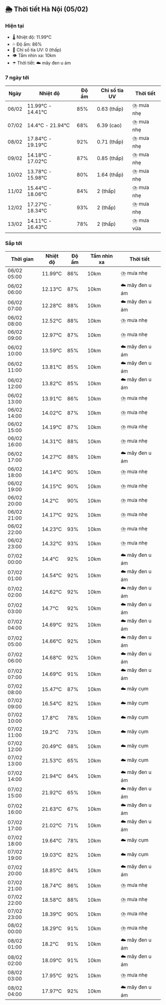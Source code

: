 ## 🌦️ Thời tiết Hà Nội (05/02)

### Hiện tại

- 🌡️ Nhiệt độ: 11.99℃
- 💦 Độ ẩm: 86%
- 🌟 Chỉ số tia UV: 0 (thấp)
- 👁️ Tầm nhìn xa: 10km
- ☂️ Thời tiết: ☁️ mây đen u ám

### 7 ngày tới

| Ngày | Nhiệt độ | Độ ẩm | Chỉ số tia UV | Thời tiết |
| --- | --- | --- | --- | --- |
| 06/02 | 11.99℃ - 14.41℃ | 85% | 0.63 (thấp) | ⛈️ mưa nhẹ |
| 07/02 | 14.4℃ - 21.94℃ | 68% | 6.39 (cao) | ⛈️ mưa nhẹ |
| 08/02 | 17.84℃ - 19.19℃ | 92% | 0.71 (thấp) | ⛈️ mưa nhẹ |
| 09/02 | 14.18℃ - 17.02℃ | 87% | 0.85 (thấp) | ⛈️ mưa nhẹ |
| 10/02 | 13.78℃ - 15.98℃ | 80% | 1.64 (thấp) | ⛈️ mưa nhẹ |
| 11/02 | 15.44℃ - 18.06℃ | 84% | 2 (thấp) | ⛈️ mưa nhẹ |
| 12/02 | 17.27℃ - 18.34℃ | 93% | 2 (thấp) | ⛈️ mưa nhẹ |
| 13/02 | 14.11℃ - 16.43℃ | 78% | 2 (thấp) | ⛈️ mưa vừa |

### Sắp tới

| Thời gian | Nhiệt độ | Độ ẩm | Tầm nhìn xa | Thời tiết |
| --- | --- | --- | --- | --- |
| 06/02 05:00 | 11.99℃ | 86% | 10km | ⛈️ mưa nhẹ |
| 06/02 06:00 | 12.13℃ | 87% | 10km | ☁️ mây đen u ám |
| 06/02 07:00 | 12.28℃ | 88% | 10km | ☁️ mây đen u ám |
| 06/02 08:00 | 12.52℃ | 88% | 10km | ⛈️ mưa nhẹ |
| 06/02 09:00 | 12.97℃ | 87% | 10km | ⛈️ mưa nhẹ |
| 06/02 10:00 | 13.59℃ | 85% | 10km | ☁️ mây đen u ám |
| 06/02 11:00 | 13.81℃ | 85% | 10km | ☁️ mây đen u ám |
| 06/02 12:00 | 13.82℃ | 85% | 10km | ☁️ mây đen u ám |
| 06/02 13:00 | 13.91℃ | 86% | 10km | ⛈️ mưa nhẹ |
| 06/02 14:00 | 14.02℃ | 87% | 10km | ⛈️ mưa nhẹ |
| 06/02 15:00 | 14.19℃ | 87% | 10km | ⛈️ mưa nhẹ |
| 06/02 16:00 | 14.31℃ | 88% | 10km | ⛈️ mưa nhẹ |
| 06/02 17:00 | 14.27℃ | 88% | 10km | ☁️ mây đen u ám |
| 06/02 18:00 | 14.14℃ | 90% | 10km | ⛈️ mưa nhẹ |
| 06/02 19:00 | 14.15℃ | 90% | 10km | ⛈️ mưa nhẹ |
| 06/02 20:00 | 14.2℃ | 90% | 10km | ⛈️ mưa nhẹ |
| 06/02 21:00 | 14.17℃ | 92% | 10km | ⛈️ mưa nhẹ |
| 06/02 22:00 | 14.23℃ | 93% | 10km | ⛈️ mưa nhẹ |
| 06/02 23:00 | 14.32℃ | 93% | 10km | ⛈️ mưa nhẹ |
| 07/02 00:00 | 14.4℃ | 92% | 10km | ☁️ mây đen u ám |
| 07/02 01:00 | 14.54℃ | 92% | 10km | ☁️ mây đen u ám |
| 07/02 02:00 | 14.62℃ | 92% | 10km | ☁️ mây đen u ám |
| 07/02 03:00 | 14.7℃ | 92% | 10km | ☁️ mây đen u ám |
| 07/02 04:00 | 14.69℃ | 92% | 10km | ☁️ mây đen u ám |
| 07/02 05:00 | 14.66℃ | 92% | 10km | ☁️ mây đen u ám |
| 07/02 06:00 | 14.68℃ | 92% | 10km | ☁️ mây đen u ám |
| 07/02 07:00 | 14.69℃ | 91% | 10km | ☁️ mây đen u ám |
| 07/02 08:00 | 15.47℃ | 87% | 10km | ☁️ mây cụm |
| 07/02 09:00 | 16.54℃ | 82% | 10km | ☁️ mây cụm |
| 07/02 10:00 | 17.8℃ | 78% | 10km | ☁️ mây cụm |
| 07/02 11:00 | 19.2℃ | 73% | 10km | ☁️ mây cụm |
| 07/02 12:00 | 20.49℃ | 68% | 10km | ☁️ mây cụm |
| 07/02 13:00 | 21.53℃ | 65% | 10km | ☁️ mây cụm |
| 07/02 14:00 | 21.94℃ | 64% | 10km | ☁️ mây đen u ám |
| 07/02 15:00 | 21.92℃ | 65% | 10km | ☁️ mây đen u ám |
| 07/02 16:00 | 21.63℃ | 67% | 10km | ☁️ mây đen u ám |
| 07/02 17:00 | 21.02℃ | 71% | 10km | ☁️ mây đen u ám |
| 07/02 18:00 | 19.64℃ | 78% | 10km | ☁️ mây cụm |
| 07/02 19:00 | 19.03℃ | 82% | 10km | ☁️ mây cụm |
| 07/02 20:00 | 18.85℃ | 84% | 10km | ☁️ mây đen u ám |
| 07/02 21:00 | 18.74℃ | 86% | 10km | ⛈️ mưa nhẹ |
| 07/02 22:00 | 18.58℃ | 88% | 10km | ⛈️ mưa nhẹ |
| 07/02 23:00 | 18.39℃ | 90% | 10km | ⛈️ mưa nhẹ |
| 08/02 00:00 | 18.29℃ | 91% | 10km | ⛈️ mưa nhẹ |
| 08/02 01:00 | 18.2℃ | 91% | 10km | ☁️ mây đen u ám |
| 08/02 02:00 | 18.09℃ | 91% | 10km | ☁️ mây đen u ám |
| 08/02 03:00 | 17.95℃ | 92% | 10km | ⛈️ mưa nhẹ |
| 08/02 04:00 | 17.97℃ | 92% | 10km | ☁️ mây đen u ám |

